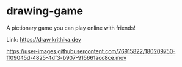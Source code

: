 # drawing-game

A pictionary game you can play online with friends!

Link: https://draw.krithika.dev

https://user-images.githubusercontent.com/76915822/180209750-ff09045d-4825-4df3-b907-915661acc8ce.mov
